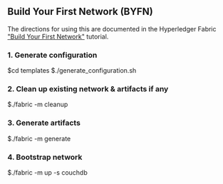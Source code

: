 ## Build Your First Network (BYFN)

The directions for using this are documented in the Hyperledger Fabric
["Build Your First Network"](http://hyperledger-fabric.readthedocs.io/en/latest/build_network.html) tutorial.

### 1. Generate configuration
$cd templates
$./generate_configuration.sh

### 2. Clean up existing network & artifacts if any
$./fabric -m cleanup

### 3. Generate artifacts
$./fabric -m generate

### 4. Bootstrap network
$./fabric -m up -s couchdb
